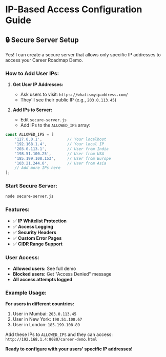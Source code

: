 # IP-Based Access Configuration Guide

## 🔒 **Secure Server Setup**

Yes! I can create a secure server that allows only specific IP addresses to access your Career Roadmap Demo.

### **How to Add User IPs:**

1. **Get User IP Addresses:**
   - Ask users to visit: `https://whatismyipaddress.com/`
   - They'll see their public IP (e.g., `203.0.113.45`)

2. **Add IPs to Server:**
   - Edit `secure-server.js`
   - Add IPs to the `ALLOWED_IPS` array:

```javascript
const ALLOWED_IPS = [
    '127.0.0.1',           // Your localhost
    '192.168.1.4',         // Your local IP
    '203.0.113.1',         // User from India
    '198.51.100.25',       // User from USA  
    '185.199.108.153',     // User from Europe
    '103.21.244.0',        // User from Asia
    // Add more IPs here
];
```

### **Start Secure Server:**

```bash
node secure-server.js
```

### **Features:**
- ✅ **IP Whitelist Protection**
- ✅ **Access Logging** 
- ✅ **Security Headers**
- ✅ **Custom Error Pages**
- ✅ **CIDR Range Support**

### **User Access:**
- **Allowed users:** See full demo
- **Blocked users:** Get "Access Denied" message
- **All access attempts logged**

### **Example Usage:**

**For users in different countries:**
1. User in Mumbai: `203.0.113.45`
2. User in New York: `198.51.100.67` 
3. User in London: `185.199.108.89`

Add these IPs to `ALLOWED_IPS` and they can access:
`http://192.168.1.4:8080/career-demo.html`

**Ready to configure with your users' specific IP addresses!**
